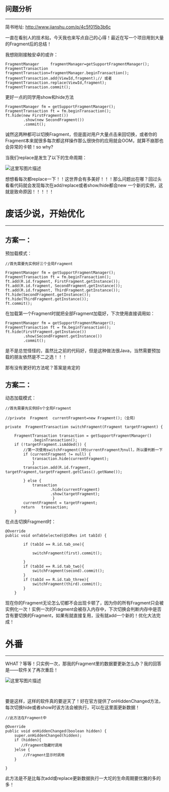 ## 问题分析

----------
简书地址: http://www.jianshu.com/p/4c5f015b3b6c

一直在看别人的技术贴，今天我也来写点自己的心得！最近在写一个项目用到大量的Fragment后的总结！

我想刚刚接触安卓的或许：

```
FragmentManager     fragmentManager=getSupportFragmentManager();
FragmentTransaction fragmentTransaction=fragmentManager.beginTransaction();
fragmentTransaction.add(ViewId,fragment);// 或者fragmentTransaction.replace(ViewId,fragment);
fragmentTransaction.commit();
```

更好一点的同学用show和hide方法


```
FragmentManager fm = getSupportFragmentManager();
FragmentTransaction ft = fm.beginTransaction();
ft.hide(new FirstFragment())
        .show(new SecondFragment())
        .commit();
```

  诚然这两种都可以切换Fragment，但是面对用户大量点击来回切换，或者你的Fragment本来就很多每次都这样操作那么很快你的应用就会OOM，就算不崩那也会异常的卡顿！so why?

   当我们replace是发生了以下的生命周期：



![这里写图片描述](http://img.blog.csdn.net/20170310001451433?watermark/2/text/aHR0cDovL2Jsb2cuY3Nkbi5uZXQvcXFfMzU5MTcxNjU=/font/5a6L5L2T/fontsize/400/fill/I0JBQkFCMA==/dissolve/70/gravity/SouthEast)



想想看每次都replace一下！！这世界会有多美好！！！那么问题出在哪？回过头看看代码就会发现每次在add/replace或者show/hide都会new 一个新的实例，这就是致命原因！！！！！

# 废话少说，开始优化

----------

## 方案一：

预加载模式：

```
//首先需要先实例好三个全局Fragment

FragmentManager fm = getSupportFragmentManager();
FragmentTransaction ft = fm.beginTransaction();
ft.add(R.id.fragment, FirstFragment.getInstance());
ft.add(R.id.fragment, SecondFragment.getInstance());
ft.add(R.id.fragment, ThirdFragment.getInstance());
ft.hide(SecondFragment.getInstance());
ft.hide(ThirdFragment.getInstance());
ft.commit();
```

在加载第一个Fragment时就把全部Fragment加载好，下次使用直接调用如：

```
FragmentManager fm = getSupportFragmentManager();
FragmentTransaction ft = fm.beginTransaction();
ft.hide(FirstFragment.getInstance())
        .show(SecondFragment.getInstance())
        .commit();
```

是不是总觉怪怪的，虽然比之前的代码好，但是这种做法很Java，当然需要预加载的朋友依然是不二之选！！！

那有没有更好的方法呢？答案是肯定的

## 方案二：

动态加载模式：



```
//首先需要先实例好n个全局Fragment

//private  Fragment  currentFragment=new Fragment();（全局）

private  FragmentTransaction switchFragment(Fragment targetFragment) {

    FragmentTransaction transaction = getSupportFragmentManager()
            .beginTransaction();
    if (!targetFragment.isAdded()) {
        //第一次使用switchFragment()时currentFragment为null，所以要判断一下
        if (currentFragment != null) {
            transaction.hide(currentFragment);
            }
        transaction.add(R.id.fragment, targetFragment,targetFragment.getClass().getName());

        } else {
            transaction
                    .hide(currentFragment)
                    .show(targetFragment);
                     }
        currentFragment = targetFragment;
       return   transaction;
    }
```


在点击切换Fragment时：

```
@Override
public void onTabSelected(@IdRes int tabId) {

        if (tabId == R.id.tab_one){

            switchFragment(first).commit();

        }
        if (tabId == R.id.tab_two){
            switchFragment(second).commit();
        }
        if (tabId == R.id.tab_three){
            switchFragment(third).commit();
        }
    }
```

现在你的Fragment无论怎么切都不会出现卡顿了，因为你的所有Fragment只会被实例化一次！实例一次的Fragment会被存入内存中，下次切换会判断内存中是否含有要切换的Fragment，如果有就直接复用，没有就add一个新的！优化大法完成！

# 外番
----------
WHAT？等等！只实例一次，那我的Fragment里的数据要更新怎么办？我的回答是——软件关了再次重启！


![这里写图片描述](http://img.blog.csdn.net/20170310001710566?watermark/2/text/aHR0cDovL2Jsb2cuY3Nkbi5uZXQvcXFfMzU5MTcxNjU=/font/5a6L5L2T/fontsize/400/fill/I0JBQkFCMA==/dissolve/70/gravity/SouthEast)

​    


 要是这样，这样的软件真的要逆天了！好在官方提供了onHiddenChanged方法，每次切换hide或者show时该方法会被执行，可以在这里面更新数据！

```
//此方法在Fragment中

@Override
public void onHiddenChanged(boolean hidden) {
    super.onHiddenChanged(hidden);
    if (hidden){
       //Fragment隐藏时调用
    }else {
        //Fragment显示时调用
    }

}
```


此方法是不是比每次add或replace更新数据执行一大坨的生命周期要优雅的多的多！
